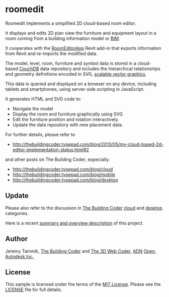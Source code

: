 # roomedit

Roomedit implements a simplified 2D cloud-based room editor.

It displays and edits 2D plan view the furniture and equipment layout in a room coming from a building information model
or [BIM](https://en.wikipedia.org/wiki/Building_information_modeling).

It cooperates with the [RoomEditorApp](https://github.com/jeremytammik/RoomEditorApp) Revit add-in that exports information from Revit and re-imports the modified data.

The model, level, room, furniture and symbol data is stored in a
cloud-based [CouchDB](https://couchdb.apache.org) data
repository and includes the hierarchical relationships and geometry definitions encoded in SVG,
[scalable vector graphics](https://en.wikipedia.org/wiki/Scalable_Vector_Graphics).

This data is queried and displayed on a browser on any device, including tablets and smartphones, using server-side scripting in JavaScript.

It generates HTML and SVG code to:

- Navigate the model
- Display the room and furniture graphically using SVG
- Edit the furniture position and rotation interactively.
- Update the data repository with new placement data.

For further details, please refer to

- http://thebuildingcoder.typepad.com/blog/2013/05/my-cloud-based-2d-editor-implementation-status.html#2

and other posts on The Building Coder, expecially:

- http://thebuildingcoder.typepad.com/blog/cloud
- http://thebuildingcoder.typepad.com/blog/mobile
- http://thebuildingcoder.typepad.com/blog/desktop


## Update

Please also refer to the discussion in [The Building Coder](http://thebuildingcoder.typepad.com)
[cloud](http://thebuildingcoder.typepad.com/blog/cloud) and
[desktop](http://thebuildingcoder.typepad.com/blog/desktop) categories.

Here is a
recent [summary and overview description](http://thebuildingcoder.typepad.com/blog/2015/11/connecting-desktop-and-cloud-room-editor-update.html#3) of
this project.


## Author

Jeremy Tammik,
[The Building Coder](http://thebuildingcoder.typepad.com) and
[The 3D Web Coder](http://the3dwebcoder.typepad.com),
[ADN](http://www.autodesk.com/adn)
[Open](http://www.autodesk.com/adnopen),
[Autodesk Inc.](http://www.autodesk.com)


## License

This sample is licensed under the terms of the [MIT License](http://opensource.org/licenses/MIT).
Please see the [LICENSE](LICENSE) file for full details.
